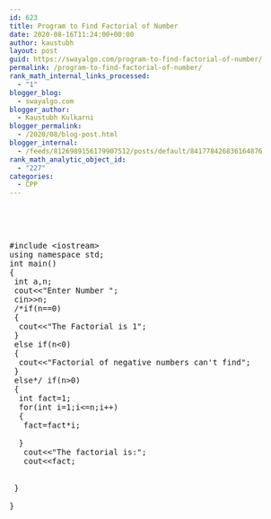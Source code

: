 ```yaml
---
id: 623
title: Program to Find Factorial of Number
date: 2020-08-16T11:24:00+00:00
author: kaustubh
layout: post
guid: https://swayalgo.com/program-to-find-factorial-of-number/
permalink: /program-to-find-factorial-of-number/
rank_math_internal_links_processed:
  - "1"
blogger_blog:
  - swayalgo.com
blogger_author:
  - Kaustubh Kulkarni
blogger_permalink:
  - /2020/08/blog-post.html
blogger_internal:
  - /feeds/8126989156179907512/posts/default/841778426836164876
rank_math_analytic_object_id:
  - "227"
categories:
  - CPP
---
```

<pre><br /><br /><br /><br />#include &lt;iostream><br />using namespace std;<br />int main()<br />{<br /> int a,n;<br /> cout&lt;&lt;"Enter Number ";<br /> cin>>n;<br /> /*if(n==0)<br /> {<br />  cout&lt;&lt;"The Factorial is 1";<br /> }<br /> else if(n&lt;0)<br /> {<br />  cout&lt;&lt;"Factorial of negative numbers can't find";<br /> }<br /> else*/ if(n>0)<br /> {<br />  int fact=1;<br />  for(int i=1;i&lt;=n;i++)<br />  {<br />   fact=fact*i;<br />   <br />  }<br />   cout&lt;&lt;"The factorial is:";<br />   cout&lt;&lt;fact;<br /> <br />  <br /> }<br /> <br />}<br /><br /><br /></pre>